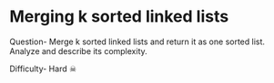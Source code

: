 # Merging k sorted linked lists

Question-
Merge k sorted linked lists and return it as one sorted list.<br> Analyze and describe its complexity.

Difficulty-
Hard ☠

